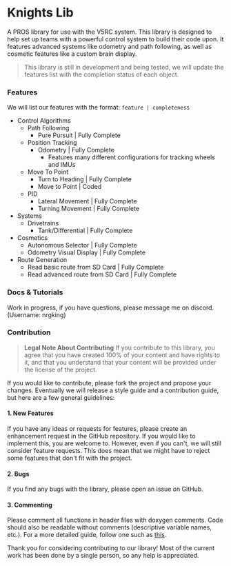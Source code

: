 
# Knights Lib
A PROS library for use with the V5RC system. This library is designed to help set up teams with a powerful control system to build their code upon. It features advanced systems like odometry and path following, as well as cosmetic features like a custom brain display. 

> This library is still in development and being tested, we will update the features list with the completion status of each object.

### Features
We will list our features with the format: `feature | completeness`
- Control Algorithms
	- Path Following
		- Pure Pursuit | Fully Complete
	- Position Tracking
		- Odometry | Fully Complete
			- Features many different configurations for tracking wheels and IMUs
	- Move To Point
		- Turn to Heading | Fully Complete
		- Move to Point | Coded
	- PID
	    - Lateral Movement | Fully Complete
	    - Turning Movement | Fully Complete
- Systems
	- Drivetrains
		- Tank/Differential | Fully Complete
- Cosmetics
	- Autonomous Selector | Fully Complete
	- Odometry Visual Display | Fully Complete
- Route Generation
	- Read basic route from SD Card | Fully Complete
	- Read advanced route from SD Card | Fully Complete

### Docs & Tutorials
Work in progress, if you have questions, please message me on discord. (Username: nrgking)

### Contribution
> **Legal Note About Contributing**
> If you contribute to this library, you agree that you have created 100% of your content and have rights to it, and that you understand that your content will be provided under the license of the project.

If you would like to contribute, please fork the project and propose your changes. Eventually we will release a style guide and a contribution guide, but here are a few general guidelines:

#### 1. New Features
If you have any ideas or requests for features, please create an enhancement request in the GitHub repository. If you would like to implement this, you are welcome to. However, even if you can't, we will still consider feature requests. This does mean that we might have to reject some features that don't fit with the project.
#### 2. Bugs
If you find any bugs with the library, please open an issue on GitHub.
#### 3.  Commenting
Please comment all functions in header files with doxygen comments. Code should also be readable without comments (descriptive variable names, etc.). For a more detailed guide, follow one such as [this](https://stackoverflow.blog/2021/12/23/best-practices-for-writing-code-comments/). 

Thank you for considering contributing to our library! Most of the current work has been done by a single person, so any help is appreciated.

